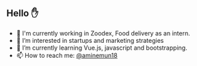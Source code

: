<h2>Hello ✋ </h2>

- 🔭 I'm currently working in Zoodex, Food delivery as an intern.
- 👀 I’m interested in startups and marketing strategies
- 🌱 I’m currently learning Vue.js, javascript and bootstrapping.
- 📫 How to reach me: <a href='https://t.me/aminemun18'>@aminemun18</a>

<!---
MA-Mahmudi/MA-Mahmudi is a ✨ special ✨ repository because its `README.md` (this file) appears on your GitHub profile.
You can click the Preview link to take a look at your changes.
--->
